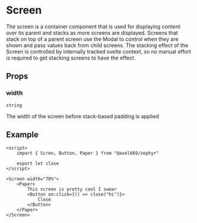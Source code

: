 # Screen

The screen is a container component that is used for displaying content
over its parent and stacks as more screens are displayed. Screens that stack
on top of a parent screen use the Modal to control when they are shown and
pass values back from child screens. The stacking effect of the Screen is
controlled by internally tracked svelte context, so no manual effort is
required to get stacking screens to have the effect.

## Props

### width
`string`

The width of the screen before stack-based padding is applied

## Example
```svelte
<script>
    import { Scren, Button, Paper } from "@axel669/zephyr"

    export let close
</script>

<Screen width="70%">
    <Paper>
        This screen is pretty cool I swear
        <Button on:click={() => close("hi")}>
            Close
        </Button>
    </Paper>
</Screen>
```
